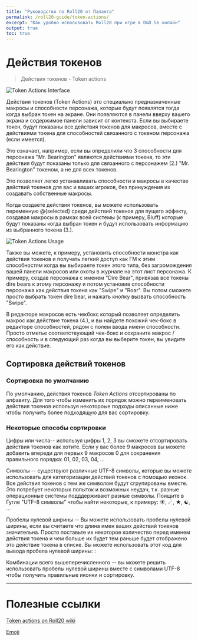 ```yaml
---
title: "Руководство по Roll20 от Паланта"
permalink: /roll20-guide/token-actions/
excerpt: "Как удобно использовать Roll20 при игре в D&D 5e онлайн"
output: true
toc: true
---
```


# Действия токенов

> Действия токенов - Token actions

![Token Actions Interface](https://raw.githubusercontent.com/palikhov/palant_roll20_setup/master/img/img-Token_Actions_Interface-01.png)

Действия токенов (Token Actions) это специально предназначенные макросы  и способности персонажа, которые будут появлятся тогда когда выбран токен на экране. Они появляются в панели вверху вашего экрана и содержимое панели зависит от контекста. Если вы выбираете токен, будут показаны все действия токенов для макросов, вместе с действиями токена для способностей связанного с токеном персонажа (если имеется).

Это означает, например, если вы определили что 3 способности для персонажа "Mr. Bearington" являются действиями токена, то эти действия будут показаны только для связанного с персонажем (2.) "Mr. Bearington" токеном,  а не для всех токенов.

Это позволяет легко устанавливать способности и макросы в качестве действий токенов для вас и ваших игроков, без принуждения их создавать собственные макросы.

Когда создаете действия токенов, вы можете использовать переменную @{selected} среди действий токенов для пущего эффекту, создавая макросы в рамках всей системы (к примеру,  Bluff) которые будут показаны когда выбран токен и будут использовать информацию из выбранного токена (3.).

![Token Actions Usage](https://raw.githubusercontent.com/palikhov/palant_roll20_setup/master/img/img-Token_Actions_Usage-02.png) 

Также вы можете, к примеру, установить способности монстра как действия токенов и получать легкий доступ как ГМ к этим способностям когда вы выбираете токен этого типа, без загромождения вашей панели макросов или охоты в журнале на этот лист персонажа.
К примеру, создав персонажа с именем "Dire Bear", привязав все токены dire bears к этому персонажу и потом установив способности персонажа как действия токена как "Swipe" и "Roar". Вы потом сможете просто выбрать токен dire bear, и нажать кнопку вызвать способность "Swipe".

В редакторе макросов есть чекбокс который позволяет определить макрос как действие токена (4.), и вы найдете похожий чек-бокс в редакторе способностей, рядом с полем ввода имени способности. Просто отметье соответствующий чек-бокс и сохраните макрос / способность и в следующий раз когда вы выберите токен, вы увидите его как действие.

## Сортировка действий токенов

### Сортировка по умолчанию

По умолчанию, действия токенов *Token Actions* отсортированы по алфавиту. Для того чтобы изменить их порядок можно переименовать действия токенов используя некотороые подходы описанные ниже чтобы получить более подходящую для вас сортировку.

### Некоторые способы сортировки 

Цифры или числа-- используя цифры  1, 2, 3  вы сможете отсортировать действия токенов как хотите. Если у вас более 9 макросов вы можете добавить впереди для первых 9 макросов 0  для сохранения правильного порядка: 01, 02, 03, 04, ... 

Символы -- существуют различные UTF-8 символы, которые вы можете использовать для категоризации действий токенов с помощью иконок. Все действия токенов с тем же символом будут сгрупированы вместе. Это потребует некоторых попыток  и возможных неудач, т.к. разные операционные системы подддерживают разные символы. Поищите в Гугле "UTF-8 символы"  чтобы найти некоторые, к примеру:  ☀, ☄, ★, ☯, ... 

Пробелы нулевой ширины -- Вы можете использовать пробелы нулевой ширины, если вы считаете что длина имен ваших действий токенов значительна. Просто поставьте их некоторое количество перед именем действия токена и чем больше их будет тем раньше будет отображено это действие токена в списке. Вы можете использовать этот код для вывода пробела нулевой ширины: : &#8203; 

Комбинации всего вышеперечисленного -- вы можете решить использовать пробелы нулевой ширины вместе с символами UTF-8 чтобы получить правильные иконки и сортировку. 


***

# Полезные ссылки

[Token actions on Roll20 wiki](https://wiki.roll20.net/Token_Actions)

[Emoji]()
